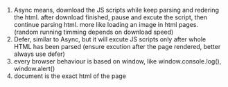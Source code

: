 1. Async means, download the JS scripts while keep parsing and redering the html. after download finished, pause and excute the script, then continue parsing html. more like loading an image in html pages.(random running timming depends on download speed)
2. Defer, similar to Async, but it will excute JS scripts only after whole HTML has been parsed
(ensure excution after the page rendered, better always use defer)
3. every browser behaviour is based on window, like window.console.log(), window.alert()
4. document is the exact html of the page